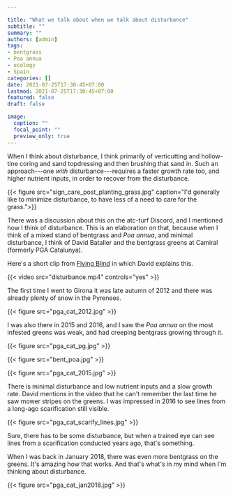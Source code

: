 ```yaml
---

title: "What we talk about when we talk about disturbance"
subtitle: ""
summary: ""
authors: [admin]
tags: 
- bentgrass
- Poa annua
- ecology
- Spain
categories: []
date: 2021-07-25T17:30:45+07:00
lastmod: 2021-07-25T17:30:45+07:00
featured: false
draft: false

image:
  caption: ""
  focal_point: ""
  preview_only: true
---
```


When I think about disturbance, I think primarily of verticutting and hollow-tine coring and sand topdressing and then brushing that sand in. Such an approach---one *with* disturbance---requires a faster growth rate too, and higher nutrient inputs, in order to recover from the disturbance. 

{{< figure src="sign_care_post_planting_grass.jpg" caption="I'd generally like to minimize disturbance, to have less of a need to care for the grass.">}}

There was a discussion about this on the atc-turf Discord, and I mentioned how I think of disturbance. This is an elaboration on that, because when I think of a mixed stand of bentgrass and *Poa annua*, and minimal disturbance, I think of David Bataller and the bentgrass greens at Camiral (formerly PGA Catalunya).

Here's a short clip from [Flying Blind](https://youtu.be/n8Ir2lVnGyE) in which David explains this.

{{< video src="disturbance.mp4" controls="yes" >}}

The first time I went to Girona it was late autumn of 2012 and there was already plenty of snow in the Pyrenees.

{{< figure src="pga_cat_2012.jpg" >}}

I was also there in 2015 and 2016, and I saw the *Poa annua* on the most infested greens was weak, and had creeping bentgrass growing through it.

{{< figure src="pga_cat_pg.jpg" >}}

{{< figure src="bent_poa.jpg" >}}

{{< figure src="pga_cat_2015.jpg" >}}

There is minimal disturbance and low nutrient inputs and a slow growth rate. David mentions in the video that he can't remember the last time he saw mower stripes on the greens. I was impressed in 2016 to see lines from a long-ago scarification still visible. 

{{< figure src="pga_cat_scarify_lines.jpg" >}}

Sure, there has to be some disturbance, but when a trained eye can see lines from a scarification conducted years ago, that's something.

When I was back in January 2018, there was even more bentgrass on the greens. It's amazing how that works. And that's what's in my mind when I'm thinking about disturbance.

{{< figure src="pga_cat_jan2018.jpg" >}}






